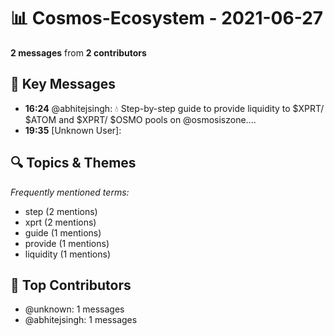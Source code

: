 # 📊 Cosmos-Ecosystem - 2021-06-27
**2 messages** from **2 contributors**

## 💬 Key Messages
- **16:24** @abhitejsingh: 💧 Step-by-step guide to provide liquidity to $XPRT/ $ATOM and $XPRT/ $OSMO pools on @osmosiszone....
- **19:35** [Unknown User]: 

## 🔍 Topics & Themes
*Frequently mentioned terms:*
- step (2 mentions)
- xprt (2 mentions)
- guide (1 mentions)
- provide (1 mentions)
- liquidity (1 mentions)

## 👥 Top Contributors
- @unknown: 1 messages
- @abhitejsingh: 1 messages